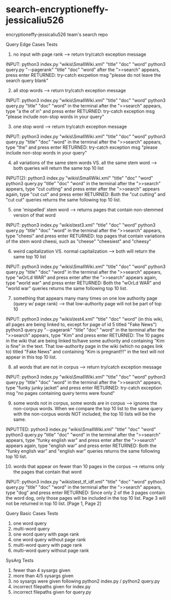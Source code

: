 # search-encryptioneffy-jessicaliu526
encryptioneffy-jessicaliu526 team's search repo

Query Edge Cases Tests
1) no input with page rank
--> return try/catch exception message

  INPUT:
  python3 index.py "wikis\SmallWiki.xml" "title" "doc" "word"
  python3 query.py "--pagerank" "title" "doc" "word"
  after the ">>search" appears, press enter
  RETURNED: 
  try-catch excpetion msg "please do not leave the search query blank"

2) all stop words
--> return try/catch exception message

  INPUT:
  python3 index.py "wikis\SmallWiki.xml" "title" "doc" "word"
  python3 query.py "title" "doc" "word" in the terminal
  after the ">>search" appears, type "a the of in" and press enter
  RETURNED:
  try-catch exception msg "please include non-stop words in your query"

3) one stop word
--> return try/catch exception message

  INPUT:
  python3 index.py "wikis\SmallWiki.xml" "title" "doc" "word"
  python3 query.py "title" "doc" "word" in the terminal
  after the ">>search" appears, type "the" and press enter
  RETURNED:
  try-catch exception msg "please include non-stop words in your query"


4) all variations of the same stem words VS. all the same stem word
--> both queries will return the same top 10 list

  INPUT(2):
  python3 index.py "wikis\SmallWiki.xml" "title" "doc" "word"
  python3 query.py "title" "doc" "word" in the terminal
  after the ">>search" appears, type "cut cutting" and press enter
  after the ">>search" appears again, type "cut cut" and press enter
  RETURNED:
  Both the "cut cutting" and "cut cut" queries returns the same following top 10 list.

5) one 'mispelled' stem word
--> returns pages that contain non-stemmed version of that word

  INPUT:
  python3 index.py "wikis\test3.xml" "title" "doc" "word"
  python3 query.py "title" "doc" "word" in the terminal
  after the ">>search" appears, type "cheesi" and press enter
  RETURNED:
  top pages that contain variations of the stem word cheesi, such as "cheese" "cheesiest" and "cheesy"

6) weird capitalization VS. normal capitalization
--> both will return the same top 10 list

  INPUT:
  python3 index.py "wikis\SmallWiki.xml" "title" "doc" "word"
  python3 query.py "title" "doc" "word" in the terminal
  after the ">>search" appears, type "wOrLd WAR" and press enter
  after the ">>search" appears again, type "world war" and press enter
  RETURNED:
  Both the "wOrLd WAR" and "world war" queries returns the same following top 10 list.

7) something that appears many many times on one low authority page (query w/ page rank)
--> that low-authority page will not be part of top 10

  INPUT:
  python3 index.py "wikis\test4.xml" "title" "doc" "word" (in this wiki, all pages are being linked to, except for page of id 5 titled "Fake News")
  python3 query.py "--pagerank" "title" "doc" "word" in the terminal
  after the ">>search" appears, type "Kim" and press enter
  RETURNED:
  The 10 pages in the wiki that are being linked to/have some authority and containing "Kim is fine" in the text.
  That low-authority page in the wiki (which no pages link to) titled "Fake News" and containing "Kim is pregnant!!!" in the text will not appear in this top 10 list.

8) all words that are not in corpus
--> return try/catch exception message

  INPUT:
  python3 index.py "wikis\SmallWiki.xml" "title" "doc" "word"
  python3 query.py "title" "doc" "word" in the terminal
  after the ">>search" appears, type "funky junky jacket" and press enter
  RETURNED:
  try-catch exception msg "no pages containing query terms were found"


9) some words not in corpus, some words are in corpus 
--> ignores the non-corpus words. When we compare the top 10 list to the same query with the non-corpus words NOT included, the top 10 lists will be the same.

  INPUTTED:
  python3 index.py "wikis\SmallWiki.xml" "title" "doc" "word"
  python3 query.py "title" "doc" "word" in the terminal
  after the ">>search" appears, type "funky english war" and press enter
  after the ">>search" appears again, type "english war" and press enter
  RETURNED:
  Both the "funky english war" and "english war" queries returns the same following top 10 list.

10) words that appear on fewer than 10 pages in the corpus
--> returns only the pages that contain that word

  INPUT: 
  python3 index.py "wikis\test_tf_idf.xml" "title" "doc" "word"
  python3 query.py "title" "doc" "word" in the terminal
  after the ">>search" appears, type "dog" and press enter
  RETURNED:
  Since only 2 of the 3 pages contain the word dog, only those pages will be included in the top 10 list. Page 3 will not be returned in top 10 list.
  [Page 1, Page 2]


Query Basic Cases Tests
1) one word query
3) multi-word query
4) one word query with page rank
5) one word query without page rank
6) multi-word query with page rank
7) multi-word query without page rank

SysArg Tests
1) fewer than 4 sysargs given
2) more than 4/5 sysargs given
3) no sysargs were given following python2 index.py / python2 query.py
4) incorrect filepaths given for index.py
5) incorrect filepaths given for query.py

